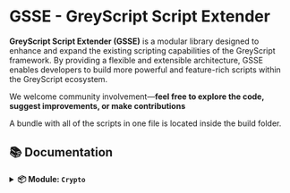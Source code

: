 # GSSE - GreyScript Script Extender

**GreyScript Script Extender (GSSE)** is a modular library designed to enhance and expand the existing scripting capabilities of the GreyScript framework. By providing a flexible and extensible architecture, GSSE enables developers to build more powerful and feature-rich scripts within the GreyScript ecosystem.

We welcome community involvement—**feel free to explore the code, suggest improvements, or make contributions**

A bundle with all of the scripts in one file is located inside the build folder.

## 📚 Documentation

<details>
<summary><strong>📦 Module: <code>Crypto</code></strong></summary>
<br>


<details>
<summary><strong><code>Crypto.b64encode(text)</code></strong></summary>
<br>

Encodes a string with base64.

#### **Parameters**
- `text` *(string)*: The string to be encoded with base64.

#### **Returns**
- *(string)*: The base64 encoded version of the text.

#### **Example**
```lua
b64encoded = Crypto.b64encode("Hello, World!")
print(b64encoded)
```
</details>

<details>
<summary><strong><code>Crypto.b64decode(text)</code></strong></summary>
<br>

Decodes a base64 encoded string.

#### **Parameters**
- `text` *(string)*: The base64 encoded string to be decoded.

#### **Returns**
- *(string)*: The plaintext version of the base64 encoded text.

#### **Example**
```lua
text = Crypto.b64decode("SGVsbG8sIFdvcmxkIQ==")
print(text)
```
</details>

<details>
<summary><strong><code>Crypto.sha256(text)</code></strong></summary>
<br>

Hashes a string with sha256.

#### **Parameters**
- `text` *(string)*: The string to be hashed.

#### **Returns**
- *(string)*: The sha256 version of the string.

#### **Example**
```lua
hash = Crypto.sha256("S3cure!")
print(hash)
```
</details>

<details>
<summary><strong><code>Crypto.aes128(choice, password, text)</code></strong></summary>
<br>

Encrypts or decrypts a string with aes128.

#### **Parameters**
- `choice` *(string)*: Choose between 'encrypt' or 'decrypt'.
  - `encrypt`: Encrypts the string.
  - `decrypt`: Decrypts the string.
- `password` *(string)*: The password used to encrypt the string.
- `text` *(string)*: The string to be encrypted or decrypted.

#### **Returns**
- *(string)*: The aes128 encrypted or decrypted version of the string.

#### **Example**
```lua
ciphertext = Crypto.aes128("encrypt", password, text)
decrypted = Crypto.aes128("decrypt", password, ciphertext)
print(decrypted)
```
</details>
</details>